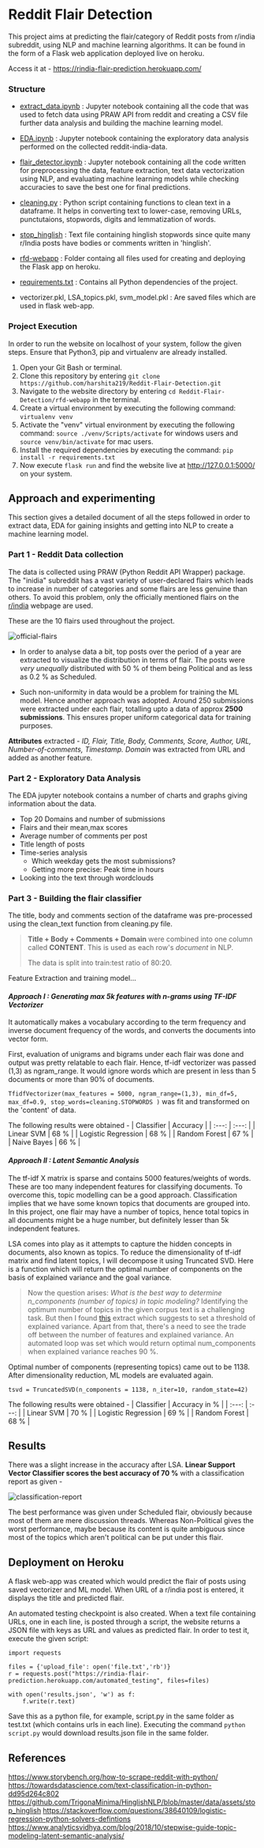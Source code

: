 # Reddit Flair Detection

This project aims at predicting the flair/category of Reddit posts from r/india subreddit, using NLP and machine learning algorithms. It can be found in the form of a Flask web application deployed live on heroku. 

Access it at - https://rindia-flair-prediction.herokuapp.com/ 

### Structure 
- [extract_data.ipynb](https://github.com/harshita219/Reddit-Flair-Detection/blob/master/extract_data.ipynb) : Jupyter notebook containing all the code that was used to fetch data using PRAW API from reddit and creating a CSV file further data analysis and building the machine learning model.

- [EDA.ipynb](https://github.com/harshita219/Reddit-Flair-Detection/blob/master/EDA.ipynb) : Jupyter notebook containing the exploratory data analysis performed on the collected reddit-india-data.

- [flair_detector.ipynb](https://github.com/harshita219/Reddit-Flair-Detection/blob/master/flair_detector.ipynb) : Jupyter notebook containing all the code written for preprocessing the data, feature extraction, text data vectorization using NLP, and evaluating machine learning models while checking accuracies to save the best one for final predictions.

- [cleaning.py](https://github.com/harshita219/Reddit-Flair-Detection/blob/master/cleaning.py) : Python script containing functions to clean text in a dataframe. It helps in converting text to lower-case, removing URLs, punctutaions, stopwords, digits and lemmatization of words.

- [stop_hinglish](https://github.com/harshita219/Reddit-Flair-Detection/blob/master/stop_hinglish.txt) : Text file containing hinglish stopwords since quite many r/India posts have bodies or comments written in 'hinglish'.

- [rfd-webapp](https://github.com/harshita219/Reddit-Flair-Detection/tree/master/rfd-webapp) : Folder containg all files used for creating and deploying the Flask app on heroku.

- [requirements.txt](https://github.com/harshita219/Reddit-Flair-Detection/blob/master/requirements.txt) : Contains all Python dependencies of the project.

- vectorizer.pkl, LSA_topics.pkl, svm_model.pkl : Are saved files which are used in flask web-app.

### Project Execution
In order to run the website on localhost of your system, follow the given steps. Ensure that Python3, pip and virtualenv are already installed.
 
1. Open your Git Bash or terminal.
2. Clone this repository by entering ```git clone https://github.com/harshita219/Reddit-Flair-Detection.git``` 
3. Navigate to the website directory by entering ```cd Reddit-Flair-Detection/rfd-webapp``` in the terminal.
4. Create a virtual environment by executing the following command: ```virtualenv venv```
5. Activate the "venv" virtual environment by executing the following command: ```source ./venv/Scripts/activate``` for windows users and ```source venv/bin/activate``` for mac users.
6. Install the required dependencies by executing the command: ```pip install -r requirements.txt```
7. Now execute ```flask run``` and find the website live at http://127.0.0.1:5000/ on your system.

## Approach and experimenting
This section gives a detailed document of all the steps followed in order to extract data, EDA for gaining insights and getting into NLP to create a machine learning model.

### Part 1 - Reddit Data collection
The data is collected using PRAW (Python Reddit API Wrapper) package. The "inidia" subreddit has a vast variety of user-declared flairs which leads to increase in number of categories and some flairs are less genuine than others. To avoid this problem, only the officially mentioned flairs on the [r/india](https://www.reddit.com/r/india/) webpage are used. 

These are the 10 flairs used throughout the project. 

![official-flairs](images/official-flairs.PNG)

- In order to analyse data a bit, top posts over the period of a year are extracted to visualize the distribution in terms of flair. The posts were *very unequally* distributed with 50 % of them being Political and as less as 0.2 % as Scheduled.

- Such non-uniformity in data would be a problem for training the ML model. Hence another approach was adopted. Around 250 submissions were extracted under each flair, totalling upto a data of approx **2500 submissions**. This ensures proper uniform categorical data for training purposes.

**Attributes** extracted - *ID, Flair, Title, Body, Comments, Score, Author, URL, Number-of-comments, Timestamp. Domain* was extracted from URL and added as another feature.

### Part 2 - Exploratory Data Analysis
The EDA jupyter notebook contains a number of charts and graphs giving information about the data. 
- Top 20 Domains and number of submissions
- Flairs and their mean,max scores
- Average number of comments per post
- Title length of posts
- Time-series analysis
  - Which weekday gets the most submissions?
  - Getting more precise: Peak time in hours
- Looking into the text through wordclouds

### Part 3 - Building the flair classifier
The title, body and comments section of the dataframe was pre-processed using the clean_text function from cleaning.py file. 
> **Title + Body + Comments + Domain** were combined into one column called **CONTENT**. This is used as each row's *document* in NLP.
>
> The data is split into train:test ratio of 80:20.

Feature Extraction and training model...

 #### *Approach I : Generating max 5k features with n-grams using TF-IDF Vectorizer* 
 It automatically makes a vocabulary according to the term frequency and inverse document frequency of the words, and converts the documents into vector form. 

First, evaluation of unigrams and bigrams under each flair was done and output was pretty relatable to each flair. Hence, tf-idf vectorizer was passed (1,3) as ngram_range. It would ignore words which are present in less than 5 documents or more than 90% of documents. 

```TfidfVectorizer(max_features = 5000, ngram_range=(1,3), min_df=5, max_df=0.9, stop_words=cleaning.STOPWORDS )``` was fit and transformed on the 'content' of data.

The following results were obtained -
| Classifier | Accuracy |
| :---: | :---: | 
| Linear SVM | 68 % |
| Logistic Regression | 68 % | 
| Random Forest | 67 % | 
| Naive Bayes | 66 % |

#### *Approach II : Latent Semantic Analysis*
The tf-idf X matrix is sparse and contains 5000 features/weights of words. These are too many independent features for classifying documents. To overcome this, topic modelling can be a good approach. Classification implies that we have some known topics that documents are grouped into. In this project, one flair may have a number of topics, hence total topics in all documents might be a huge number, but definitely lesser than 5k independent features.

LSA comes into play as it attempts to capture the hidden concepts in documents, also known as topics. To reduce the dimensionality of tf-idf matrix and find latent topics, I will decompose it using Truncated SVD. Here is a function which will return the optimal number of components on the basis of explained variance and the goal variance.

> Now the question arises: *What is the best way to determine n_components (number of topics) in topic modeling?* Identifying the optimum number of topics in the given corpus text is a challenging task. But then I found [this](https://books.google.co.in/books?id=kIhQDwAAQBAJ&pg=PT154&lpg=PT154&dq=tsvd+optimum+components+explained+variance&source=bl&ots=OmYw-JgkJO&sig=ACfU3U0PtcsL_klxGIJIGZf7JSi01PIN4Q&hl=en&sa=X&ved=2ahUKEwitwdKQ1IPpAhVA73MBHY3EAmgQ6AEwBXoECAwQAQ#v=onepage&q=tsvd%20optimum%20components%20explained%20variance&f=false) extract which suggests to set a threshold of explained variance. Apart from that, there's a need to see the trade off between the number of features and explained variance. An automated loop was set which would return optimal num_components when explained variance reaches 90 %.

Optimal number of components (representing topics) came out to be 1138. After dimensionality reduction, ML models are evaluated again.

```tsvd = TruncatedSVD(n_components = 1138, n_iter=10, random_state=42)```

The following results were obtained -
| Classifier | Accuracy in % |
| :---: | :---: | 
| Linear SVM | 70 % |
| Logistic Regression | 69 % | 
| Random Forest | 68 % |

## Results
There was a slight increase in the accuracy after LSA. **Linear Support Vector Classifier scores the best accuracy of 70 %** with a classification report as given -

![classification-report](images/report.PNG)

The best performance was given under Scheduled flair, obviously because most of them are mere discussion threads. Whereas Non-Political gives the worst performance, maybe because its content is quite ambiguous since most of the topics which aren't political can be put under this flair.

## Deployment on Heroku

A flask web-app was created which would predict the flair of posts using saved vectorizer and ML model. When URL of a r/india post is entered, it displays the title and predicted flair.

An automated testing checkpoint is also created. When a text file containing URLs, one in each line, is posted through a script, the website returns a JSON file with keys as URL and values as predicted flair. In order to test it, execute the given script:

```
import requests

files = {'upload_file': open('file.txt','rb')}
r = requests.post("https://rindia-flair-prediction.herokuapp.com/automated_testing", files=files)

with open('results.json', 'w') as f:
    f.write(r.text)
```
Save this as a python file, for example, script.py in the same folder as test.txt (which contains urls in each line). Executing the command ```python script.py``` would download results.json file in the same folder.

## References

https://www.storybench.org/how-to-scrape-reddit-with-python/
https://towardsdatascience.com/text-classification-in-python-dd95d264c802
https://github.com/TrigonaMinima/HinglishNLP/blob/master/data/assets/stop_hinglish
https://stackoverflow.com/questions/38640109/logistic-regression-python-solvers-defintions
https://www.analyticsvidhya.com/blog/2018/10/stepwise-guide-topic-modeling-latent-semantic-analysis/




